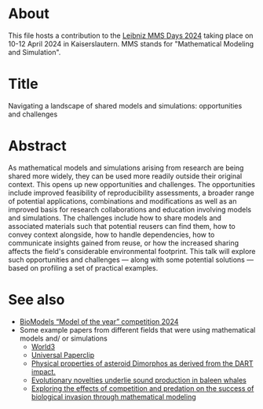 # About

This file hosts a contribution to the [Leibniz MMS Days 2024](https://www.wias-berlin.de/workshops/MMSDays24/) taking place on 10-12 April 2024 in Kaiserslautern. MMS stands for "Mathematical Modeling and Simulation".

# Title

Navigating a landscape of shared models and simulations: opportunities and challenges

# Abstract

As mathematical models and simulations arising from research are being shared more widely, they can be used more readily outside their original context. This opens up new opportunities and challenges. The opportunities include improved feasibility of reproducibility assessments, a broader range of potential applications, combinations and modifications as well as an improved basis for research collaborations and education involving models and simulations. The challenges include how to share models and associated materials such that potential reusers can find them, how to convey context alongside, how to handle dependencies, how to communicate insights gained from reuse, or how the increased sharing affects the field's considerable environmental footprint. This talk will explore such opportunities and challenges &mdash; along with some potential solutions &mdash; based on profiling a set of practical examples.

# See also

* [BioModels “Model of the year” competition 2024](https://www.ebi.ac.uk/biomodels/competition/model-of-the-year-2024)
* Some example papers from different fields that were using mathematical models and/ or simulations
  * [World3](http://bit-player.org/extras/limits/)
  * [Universal Paperclip](https://en.wikipedia.org/wiki/Universal_Paperclips)
  * [Physical properties of asteroid Dimorphos as derived from the DART impact.](https://doi.org/10.1038/s41550-024-02200-3)
  * [Evolutionary novelties underlie sound production in baleen whales](https://doi.org/10.1038/s41586-024-07080-1)
  * [Exploring the effects of competition and predation on the success of biological invasion through mathematical modeling](https://doi.org/10.1038/s41598-024-53344-1)
